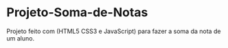 # Projeto-Soma-de-Notas
Projeto feito com (HTML5 CSS3 e JavaScript) para fazer a soma da nota de um aluno.
